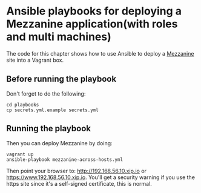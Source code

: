 # Ansible playbooks for deploying a Mezzanine application(with roles and multi machines)

The code for this chapter shows how to use Ansible to deploy a
[Mezzanine][1] site into a Vagrant box.

## Before running the playbook

Don't forget to do the following:

    cd playbooks
    cp secrets.yml.example secrets.yml

## Running the playbook

Then you can deploy Mezzanine by doing:

    vagrant up
    ansible-playbook mezzanine-across-hosts.yml


Then point your browser to: <http://192.168.56.10.xip.io> or
<https://www.192.168.56.10.xip.io>. You'll get a security warning if you use the
https site since it's a self-signed certificate, this is normal.

[1]: http://mezzanine.jupo.org
